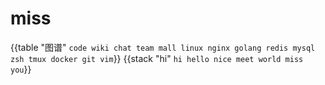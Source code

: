 # miss

{{table "图谱" `
code wiki chat team mall
linux nginx golang redis mysql
zsh tmux docker git vim
`}}
{{stack "hi" `
hi
    hello
        nice
        meet
    world
        miss
        you
`}}

